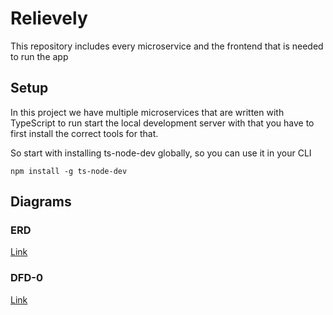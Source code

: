 # Relievely

This repository includes every microservice and the frontend that is needed to run the app

## Setup

In this project we have multiple microservices that are written with TypeScript
to run start the local development server with that you have to first install the
correct tools for that.

So start with installing ts-node-dev globally, so you can use it in your CLI

```shell
npm install -g ts-node-dev
```

## Diagrams

### ERD

[Link](docs/erd.md)

### DFD-0

[Link](docs/dfd0.md)